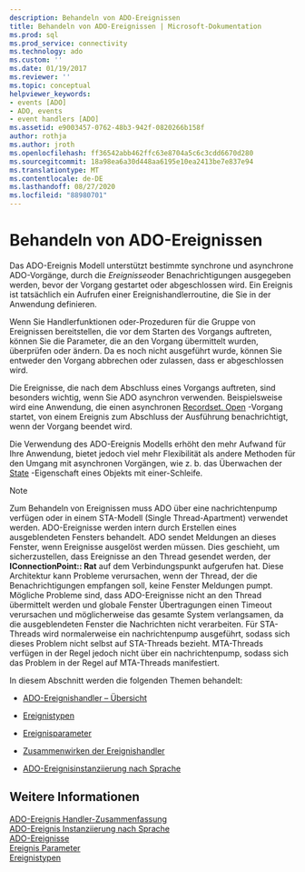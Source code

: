 ```yaml
---
description: Behandeln von ADO-Ereignissen
title: Behandeln von ADO-Ereignissen | Microsoft-Dokumentation
ms.prod: sql
ms.prod_service: connectivity
ms.technology: ado
ms.custom: ''
ms.date: 01/19/2017
ms.reviewer: ''
ms.topic: conceptual
helpviewer_keywords:
- events [ADO]
- ADO, events
- event handlers [ADO]
ms.assetid: e9003457-0762-48b3-942f-0820266b158f
author: rothja
ms.author: jroth
ms.openlocfilehash: ff36542abb462ffc63e8704a5c6c3cdd6670d280
ms.sourcegitcommit: 18a98ea6a30d448aa6195e10ea2413be7e837e94
ms.translationtype: MT
ms.contentlocale: de-DE
ms.lasthandoff: 08/27/2020
ms.locfileid: "88980701"
---
```

# <a name="handling-ado-events"></a>Behandeln von ADO-Ereignissen
Das ADO-Ereignis Modell unterstützt bestimmte synchrone und asynchrone ADO-Vorgänge, durch die *Ereignisse*oder Benachrichtigungen ausgegeben werden, bevor der Vorgang gestartet oder abgeschlossen wird. Ein Ereignis ist tatsächlich ein Aufrufen einer Ereignishandlerroutine, die Sie in der Anwendung definieren.  
  
 Wenn Sie Handlerfunktionen oder-Prozeduren für die Gruppe von Ereignissen bereitstellen, die vor dem Starten des Vorgangs auftreten, können Sie die Parameter, die an den Vorgang übermittelt wurden, überprüfen oder ändern. Da es noch nicht ausgeführt wurde, können Sie entweder den Vorgang abbrechen oder zulassen, dass er abgeschlossen wird.  
  
 Die Ereignisse, die nach dem Abschluss eines Vorgangs auftreten, sind besonders wichtig, wenn Sie ADO asynchron verwenden. Beispielsweise wird eine Anwendung, die einen asynchronen [Recordset. Open](../../reference/ado-api/open-method-ado-recordset.md) -Vorgang startet, von einem Ereignis zum Abschluss der Ausführung benachrichtigt, wenn der Vorgang beendet wird.  
  
 Die Verwendung des ADO-Ereignis Modells erhöht den mehr Aufwand für Ihre Anwendung, bietet jedoch viel mehr Flexibilität als andere Methoden für den Umgang mit asynchronen Vorgängen, wie z. b. das Überwachen der [State](../../reference/ado-api/state-property-ado.md) -Eigenschaft eines Objekts mit einer-Schleife.  
  
> [!NOTE]
>  Zum Behandeln von Ereignissen muss ADO über eine nachrichtenpump verfügen oder in einem STA-Modell (Single Thread-Apartment) verwendet werden. ADO-Ereignisse werden intern durch Erstellen eines ausgeblendeten Fensters behandelt. ADO sendet Meldungen an dieses Fenster, wenn Ereignisse ausgelöst werden müssen. Dies geschieht, um sicherzustellen, dass Ereignisse an den Thread gesendet werden, der **IConnectionPoint:: Rat** auf dem Verbindungspunkt aufgerufen hat. Diese Architektur kann Probleme verursachen, wenn der Thread, der die Benachrichtigungen empfangen soll, keine Fenster Meldungen pumpt. Mögliche Probleme sind, dass ADO-Ereignisse nicht an den Thread übermittelt werden und globale Fenster Übertragungen einen Timeout verursachen und möglicherweise das gesamte System verlangsamen, da die ausgeblendeten Fenster die Nachrichten nicht verarbeiten. Für STA-Threads wird normalerweise ein nachrichtenpump ausgeführt, sodass sich dieses Problem nicht selbst auf STA-Threads bezieht. MTA-Threads verfügen in der Regel jedoch nicht über ein nachrichtenpump, sodass sich das Problem in der Regel auf MTA-Threads manifestiert.  
  
 In diesem Abschnitt werden die folgenden Themen behandelt:  
  
-   [ADO-Ereignishandler – Übersicht](./ado-event-handler-summary.md)  
  
-   [Ereignistypen](./types-of-events.md)  
  
-   [Ereignisparameter](./event-parameters.md)  
  
-   [Zusammenwirken der Ereignishandler](./how-event-handlers-work-together.md)  
  
-   [ADO-Ereignisinstanziierung nach Sprache](./ado-event-instantiation-by-language.md)  
  
## <a name="see-also"></a>Weitere Informationen  
 [ADO-Ereignis Handler-Zusammenfassung](./ado-event-handler-summary.md)   
 [ADO-Ereignis Instanziierung nach Sprache](./ado-event-instantiation-by-language.md)   
 [ADO-Ereignisse](../../reference/ado-api/ado-events.md)   
 [Ereignis Parameter](./event-parameters.md)   
 [Ereignistypen](./types-of-events.md)